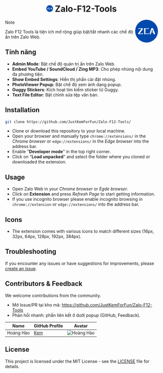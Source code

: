 <h1 align="center"><img src="./images/icon-384.png" width="22px"> Zalo-F12-Tools</h1>
<img align='right' src="./images/icon-384.png" width="75" height="75">

> [!Note]
Zalo F12 Tools là tiện ích mở rộng giúp bật/tắt nhanh các chế độ ẩn trên Zalo Web.

## Tính năng

- **Admin Mode**: Bật chế độ quản trị ẩn trên Zalo Web.
- **Embed YouTube / SoundCloud / Zing MP3**: Cho phép nhúng nội dung đa phương tiện.
- **Show Embed Settings**: Hiển thị phần cài đặt nhúng.
- **PhotoViewer Popup**: Bật chế độ xem ảnh dạng popup.
- **Guggy Stickers**: Kích hoạt tìm kiếm sticker từ Guggy.
- **Text File Editor**: Bật chỉnh sửa tệp văn bản.

## Installation

```bash
git clone https://github.com/JustKemForFun/Zalo-F12-Tools/
```
- Clone or download this repository to your local machine.
- Open your browser and manually type `chrome://extensions/` in the *Chrome browser* or `edge://extensions/` in the *Edge browser* into the address bar.
- Enable "**Developer mode**" in the top right corner.
- Click on "**Load unpacked**" and select the folder where you cloned or downloaded the extension.

## Usage

- Open Zalo Web in your *Chrome browser* or *Egde browser*.
- Click on **Extension** and press *Refresh Page* to start getting information.
- If you use incognito browser please enable incognito browsing in `chrome://extension` or `edge://extensions/` into the address bar.

## Icons

- The extension comes with various icons to match different sizes (16px, 32px, 64px, 128px, 192px, 384px).

## Troubleshooting

If you encounter any issues or have suggestions for improvements, please [create an issue](https://github.com/JustKemForFun/ZaloDataExtractor/issues).

<!-- ## Contributing

We welcome contributions from the community. -->
## Contributors & Feedback

We welcome contributions from the community.
- Mở Issue/PR tại kho mã: https://github.com/JustKemForFun/Zalo-F12-Tools
- Phản hồi nhanh: phần liên kết ở dưới popup (GitHub, Feedback).

| Name               | GitHub Profile                              | Avatar                                 |
|--------------------|---------------------------------------------|----------------------------------------|
|     Hoàng Hào      | [Kem](https://www.github.com/JustKemForFun) | <img src="https://avatars.githubusercontent.com/u/136668112" alt="Hoàng Hào" width="50" height="50" /> |

## License

This project is licensed under the MIT License - see the [LICENSE](LICENSE) file for details.
